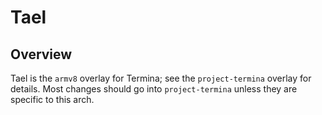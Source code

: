 # Tael

## Overview
Tael is the `armv8` overlay for Termina; see the `project-termina` overlay for
details. Most changes should go into `project-termina` unless they are
specific to this arch.
